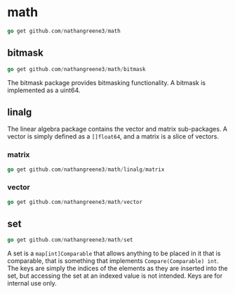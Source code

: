 # math

```go
go get github.com/nathangreene3/math
```

## bitmask

```go
go get github.com/nathangreene3/math/bitmask
```

The bitmask package provides bitmasking functionality. A bitmask is implemented as a uint64.

## linalg

The linear algebra package contains the vector and matrix sub-packages. A vector is simply defined as a `[]float64`, and a matrix is a slice of vectors.

### matrix

```go
go get github.com/nathangreene3/math/linalg/matrix
```

### vector

```go
go get github.com/nathangreene3/math/vector
```

## set

```go
go get github.com/nathangreene3/math/set
```

A set is a `map[int]Comparable` that allows anything to be placed in it that is comparable, that is something that implements `Compare(Comparable) int`. The keys are simply the indices of the elements as they are inserted into the set, but accessing the set at an indexed value is not intended. Keys are for internal use only.
